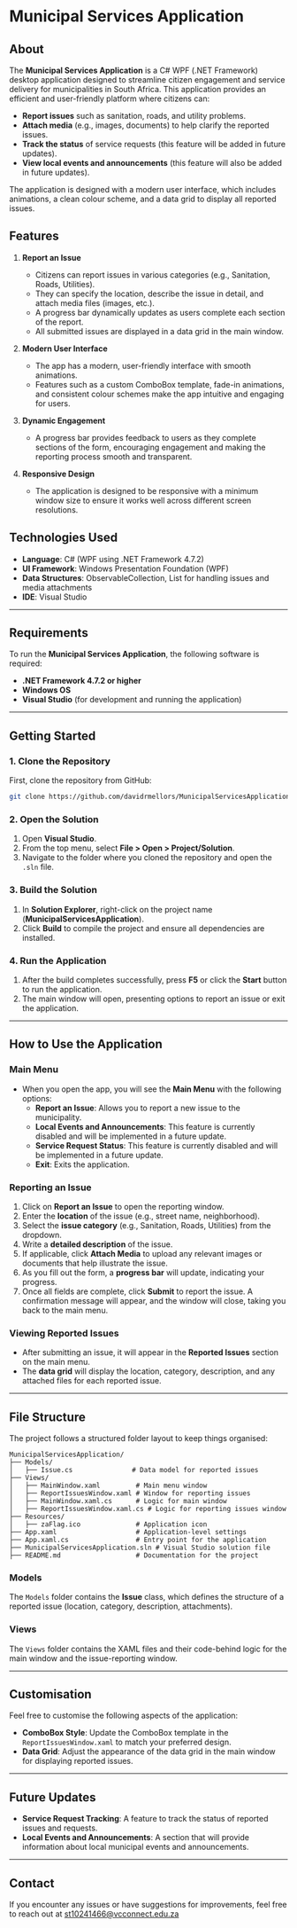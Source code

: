 # Municipal Services Application

## About

The **Municipal Services Application** is a C# WPF (.NET Framework) desktop application designed to streamline citizen engagement and service delivery for municipalities in South Africa. This application provides an efficient and user-friendly platform where citizens can:
- **Report issues** such as sanitation, roads, and utility problems.
- **Attach media** (e.g., images, documents) to help clarify the reported issues.
- **Track the status** of service requests (this feature will be added in future updates).
- **View local events and announcements** (this feature will also be added in future updates).

The application is designed with a modern user interface, which includes animations, a clean colour scheme, and a data grid to display all reported issues.

## Features

1. **Report an Issue**
   - Citizens can report issues in various categories (e.g., Sanitation, Roads, Utilities).
   - They can specify the location, describe the issue in detail, and attach media files (images, etc.).
   - A progress bar dynamically updates as users complete each section of the report.
   - All submitted issues are displayed in a data grid in the main window.

2. **Modern User Interface**
   - The app has a modern, user-friendly interface with smooth animations.
   - Features such as a custom ComboBox template, fade-in animations, and consistent colour schemes make the app intuitive and engaging for users.

3. **Dynamic Engagement**
   - A progress bar provides feedback to users as they complete sections of the form, encouraging engagement and making the reporting process smooth and transparent.

4. **Responsive Design**
   - The application is designed to be responsive with a minimum window size to ensure it works well across different screen resolutions.

## Technologies Used

- **Language**: C# (WPF using .NET Framework 4.7.2)
- **UI Framework**: Windows Presentation Foundation (WPF)
- **Data Structures**: ObservableCollection, List for handling issues and media attachments
- **IDE**: Visual Studio

---

## Requirements

To run the **Municipal Services Application**, the following software is required:
- **.NET Framework 4.7.2 or higher**
- **Windows OS**
- **Visual Studio** (for development and running the application)

---

## Getting Started

### 1. Clone the Repository

First, clone the repository from GitHub:

```bash
git clone https://github.com/davidrmellors/MunicipalServicesApplication.git
```

### 2. Open the Solution

1. Open **Visual Studio**.
2. From the top menu, select **File > Open > Project/Solution**.
3. Navigate to the folder where you cloned the repository and open the `.sln` file.

### 3. Build the Solution

1. In **Solution Explorer**, right-click on the project name (**MunicipalServicesApplication**).
2. Click **Build** to compile the project and ensure all dependencies are installed.

### 4. Run the Application

1. After the build completes successfully, press **F5** or click the **Start** button to run the application.
2. The main window will open, presenting options to report an issue or exit the application.

---

## How to Use the Application

### Main Menu

- When you open the app, you will see the **Main Menu** with the following options:
  - **Report an Issue**: Allows you to report a new issue to the municipality.
  - **Local Events and Announcements**: This feature is currently disabled and will be implemented in a future update.
  - **Service Request Status**: This feature is currently disabled and will be implemented in a future update.
  - **Exit**: Exits the application.

### Reporting an Issue

1. Click on **Report an Issue** to open the reporting window.
2. Enter the **location** of the issue (e.g., street name, neighborhood).
3. Select the **issue category** (e.g., Sanitation, Roads, Utilities) from the dropdown.
4. Write a **detailed description** of the issue.
5. If applicable, click **Attach Media** to upload any relevant images or documents that help illustrate the issue.
6. As you fill out the form, a **progress bar** will update, indicating your progress.
7. Once all fields are complete, click **Submit** to report the issue. A confirmation message will appear, and the window will close, taking you back to the main menu.

### Viewing Reported Issues

- After submitting an issue, it will appear in the **Reported Issues** section on the main menu.
- The **data grid** will display the location, category, description, and any attached files for each reported issue.

---

## File Structure

The project follows a structured folder layout to keep things organised:

```
MunicipalServicesApplication/
├── Models/
│   ├── Issue.cs               # Data model for reported issues
├── Views/
│   ├── MainWindow.xaml         # Main menu window
│   ├── ReportIssuesWindow.xaml # Window for reporting issues
│   ├── MainWindow.xaml.cs      # Logic for main window
│   ├── ReportIssuesWindow.xaml.cs # Logic for reporting issues window
├── Resources/
│   ├── zaFlag.ico              # Application icon
├── App.xaml                    # Application-level settings
├── App.xaml.cs                 # Entry point for the application
├── MunicipalServicesApplication.sln # Visual Studio solution file
├── README.md                   # Documentation for the project
```

### Models
The `Models` folder contains the **Issue** class, which defines the structure of a reported issue (location, category, description, attachments).

### Views
The `Views` folder contains the XAML files and their code-behind logic for the main window and the issue-reporting window.

---

## Customisation

Feel free to customise the following aspects of the application:
- **ComboBox Style**: Update the ComboBox template in the `ReportIssuesWindow.xaml` to match your preferred design.
- **Data Grid**: Adjust the appearance of the data grid in the main window for displaying reported issues.

---

## Future Updates

- **Service Request Tracking**: A feature to track the status of reported issues and requests.
- **Local Events and Announcements**: A section that will provide information about local municipal events and announcements.

---

## Contact

If you encounter any issues or have suggestions for improvements, feel free to reach out at st10241466@vcconnect.edu.za
